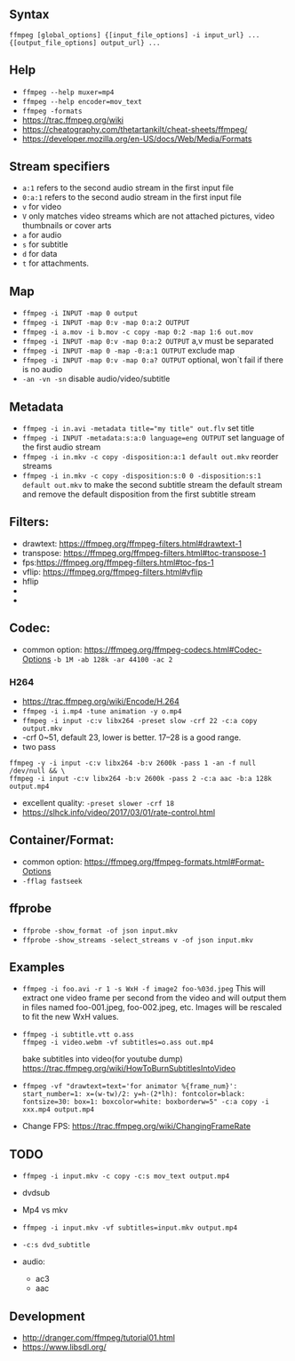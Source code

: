 ## Syntax

```
ffmpeg [global_options] {[input_file_options] -i input_url} ... {[output_file_options] output_url} ...
```

## Help

* `ffmpeg --help muxer=mp4`
* `ffmpeg --help encoder=mov_text`
* `ffmpeg -formats`
* https://trac.ffmpeg.org/wiki
* https://cheatography.com/thetartankilt/cheat-sheets/ffmpeg/
* https://developer.mozilla.org/en-US/docs/Web/Media/Formats

## Stream specifiers

* `a:1` refers to the second audio stream in the first input file
* `0:a:1` refers to the second audio stream in the first input file
* `v` for video
* `V` only matches video streams which are not attached pictures, video thumbnails or cover arts
* `a` for audio
* `s` for subtitle
* `d` for data
* `t` for attachments.

## Map

* `ffmpeg -i INPUT -map 0 output`
* `ffmpeg -i INPUT -map 0:v -map 0:a:2 OUTPUT`
* `ffmpeg -i a.mov -i b.mov -c copy -map 0:2 -map 1:6 out.mov`
* `ffmpeg -i INPUT -map 0:v -map 0:a:2 OUTPUT` a,v must be separated
* `ffmpeg -i INPUT -map 0 -map -0:a:1 OUTPUT` exclude map
* `ffmpeg -i INPUT -map 0:v -map 0:a? OUTPUT` optional, won`t fail if there is no audio
* `-an -vn -sn` disable audio/video/subtitle

## Metadata

* `ffmpeg -i in.avi -metadata title="my title" out.flv` set title
* `ffmpeg -i INPUT -metadata:s:a:0 language=eng OUTPUT` set language of the first audio stream
* `ffmpeg -i in.mkv -c copy -disposition:a:1 default out.mkv` reorder streams
* `ffmpeg -i in.mkv -c copy -disposition:s:0 0 -disposition:s:1 default out.mkv` to make the second subtitle stream the
  default stream and remove the default disposition from the first subtitle stream

## Filters:

* drawtext: https://ffmpeg.org/ffmpeg-filters.html#drawtext-1
* transpose: https://ffmpeg.org/ffmpeg-filters.html#toc-transpose-1
* fps:https://ffmpeg.org/ffmpeg-filters.html#toc-fps-1
* vflip: https://ffmpeg.org/ffmpeg-filters.html#vflip
* hflip
*
*

## Codec:

* common option: https://ffmpeg.org/ffmpeg-codecs.html#Codec-Options
  `-b 1M -ab 128k -ar 44100 -ac 2`

### H264

* https://trac.ffmpeg.org/wiki/Encode/H.264
* `ffmpeg -i i.mp4 -tune animation -y o.mp4`
* `ffmpeg -i input -c:v libx264 -preset slow -crf 22 -c:a copy output.mkv`
* -crf 0~51, default 23, lower is better. 17–28 is a good range.
* two pass

```
ffmpeg -y -i input -c:v libx264 -b:v 2600k -pass 1 -an -f null /dev/null && \
ffmpeg -i input -c:v libx264 -b:v 2600k -pass 2 -c:a aac -b:a 128k output.mp4
 ```

* excellent quality: `-preset slower -crf 18`
* https://slhck.info/video/2017/03/01/rate-control.html

## Container/Format:

* common option: https://ffmpeg.org/ffmpeg-formats.html#Format-Options
* `-fflag fastseek`

## ffprobe

* `ffprobe -show_format -of json input.mkv`
* `ffprobe -show_streams -select_streams v -of json input.mkv`

## Examples

* `ffmpeg -i foo.avi -r 1 -s WxH -f image2 foo-%03d.jpeg`
  This will extract one video frame per second from the video and will output them in files named foo-001.jpeg,
  foo-002.jpeg, etc. Images will be rescaled to fit the new WxH values.

* ```
  ffmpeg -i subtitle.vtt o.ass
  ffmpeg -i video.webm -vf subtitles=o.ass out.mp4
  ```

  bake subtitles into video(for youtube dump)
  https://trac.ffmpeg.org/wiki/HowToBurnSubtitlesIntoVideo
* ```
  ffmpeg -vf "drawtext=text='for animator %{frame_num}': start_number=1: x=(w-tw)/2: y=h-(2*lh): fontcolor=black: fontsize=30: box=1: boxcolor=white: boxborderw=5" -c:a copy -i xxx.mp4 output.mp4
  ```

* Change FPS: https://trac.ffmpeg.org/wiki/ChangingFrameRate

## TODO

* `ffmpeg -i input.mkv -c copy -c:s mov_text output.mp4`
* dvdsub
* Mp4 vs mkv
* `ffmpeg -i input.mkv -vf subtitles=input.mkv output.mp4`
* `-c:s dvd_subtitle`
* audio:

    * ac3
    * aac

## Development

* http://dranger.com/ffmpeg/tutorial01.html
* https://www.libsdl.org/


